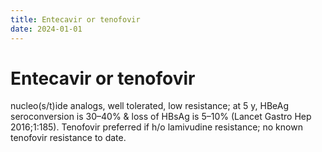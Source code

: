 ```yaml
---
title: Entecavir or tenofovir
date: 2024-01-01
---
```

# Entecavir or tenofovir

nucleo(s/t)ide analogs, well tolerated, low resistance; at 5 y, HBeAg seroconversion is 30–40% & loss of HBsAg is 5–10% (Lancet Gastro Hep 2016;1:185). Tenofovir preferred if h/o lamivudine resistance; no known tenofovir resistance to date.
